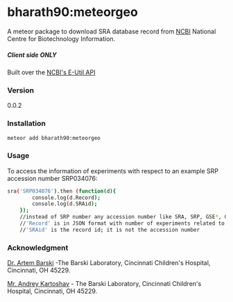 # bharath90:meteorgeo
A  meteor package to download SRA database record from [NCBI] National Centre for Biotechnology Information.
##### Client side ONLY
Built over the [NCBI's E-Util API] 
### Version
0.0.2

### Installation
```sh
meteor add bharath90:meteorgeo
```
### Usage
To access the information of experiments with respect to an example SRP accession number SRP034076:

```sh
sra('SRP034076').then (function(d){
    	console.log(d.Record);
    	console.log(d.SRAid);
    });
    //instead of SRP number any accession number like SRA, SRP, GSE*, GSM* accession number can also be used.
    //'Record' is in JSON format with number of experiments related to that particular SRP number
    //'SRAid' is the record id; it is not the accession number
```

### Acknowledgment
[Dr. Artem Barski] -The Barski Laboratory, Cincinnati Children's Hospital, Cincinnati, OH 45229.

[Mr. Andrey Kartoshav] - The Barski Laboratory, Cincinnati Children's Hospital, Cincinnati, OH 45229.





    
   [NCBI]: <http://www.ncbi.nlm.nih.gov/>
   [NCBI's E-Util API]: <http://www.ncbi.nlm.nih.gov/books/NBK25500/>
   [Dr. Artem Barski]: <http://www.cincinnatichildrens.org/research/divisions/a/allergy-immunology/labs/barski/default/>
   [Mr. Andrey Kartoshav]: <http://www.cincinnatichildrens.org/research/divisions/a/allergy-immunology/labs/barski/members/>
   [df1]: <http://daringfireball.net/projects/markdown/>
   [marked]: <https://github.com/chjj/marked>
   [Ace Editor]: <http://ace.ajax.org>

